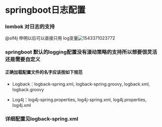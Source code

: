 # springboot日志配置

### lombok 对日志的支持

@slf4j  申明以后可以直接只用 log变量![1543371023772](C:\Users\Administrator\AppData\Roaming\Typora\typora-user-images\1543371023772.png)

###  springboot 默认的logging配置没有滚动策略的支持所以想要很灵活还是需要自定义

#### 正确加载配置文件的名字应该按如下规范

- Logback：logback-spring.xml, logback-spring.groovy, logback.xml, logback.groovy

- Log4j：log4j-spring.properties, log4j-spring.xml, log4j.properties, log4j.xml  

### 详细配置见logback-spring.xml







